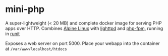 # mini-php
A super-lightweight (< 20 MB) and complete docker image for serving PHP apps over HTTP. Combines [Alpine Linux](http://www.alpinelinux.org/) with [lighttpd](https://www.lighttpd.net/) and [php-fpm](http://php-fpm.org/), running in [runit](http://smarden.org/runit/)

Exposes a web server on port 5000. Place your webapp into the container at `/var/www/localhost/htdocs`
